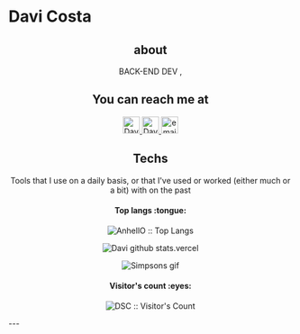# Davi Costa

<h2 align="center">about</h2>

<p align="center">BACK-END DEV , </p>

<h2 align="center">You can reach me at</h2>

<p align="center">

  <a href="https://www.linkedin.com/in/davi-dos-santos-costa-22687b207/">
    <img src="https://www.vectorlogo.zone/logos/linkedin/linkedin-icon.svg" alt="Davi dos Santos Costa LinkedIn Profile" height="30" width="30">
  </a>
    <a href="https://app.rocketseat.com.br/me/davi-dos-santos-costa-04473">
    <img src="https://pbs.twimg.com/profile_images/1291682473592659968/sEorc6oh_400x400.jpg" alt="Davi dos Santos Costa Rocketseat Profile" height="30" width="30">
  </a>
  <a href="mailto:daviita1@hotmail.com">
    <img src="https://image.flaticon.com/icons/png/512/281/281769.png" alt="email contact" height="30" width="30">
  </a>
</p>

<h2 align="center">Techs</h2>

<p align="center">Tools that I use on a daily basis, or that I've used or worked (either much or a bit) with on the past</p>

<h4 align="center">Top langs :tongue:</h4>

<p align="center"><img src="https://github-readme-stats.vercel.app/api/top-langs/?username=Davi-dosSantos&langs_count=10&theme=tokyonight&layout=compact" alt="AnhellO :: Top Langs" /></p>

<p align="center"><img src="https://github-readme-stats.vercel.app/api?username=Davi-dosSantos&theme=midnight-purple&show_icons=true" alt="Davi github stats.vercel" /></p>

<p align="center"><img src="https://clipchamp.com/static/88bb8fc56d817b40f1772ad4e615eaae/Simpson-GIF.gif" alt="Simpsons gif" /></p>

<h4 align="center">Visitor's count :eyes:</h4><p align="center"><img src="https://profile-counter.glitch.me/{Davi-dosSantos}/count.svg" alt="DSC :: Visitor's Count" /></p>
---
